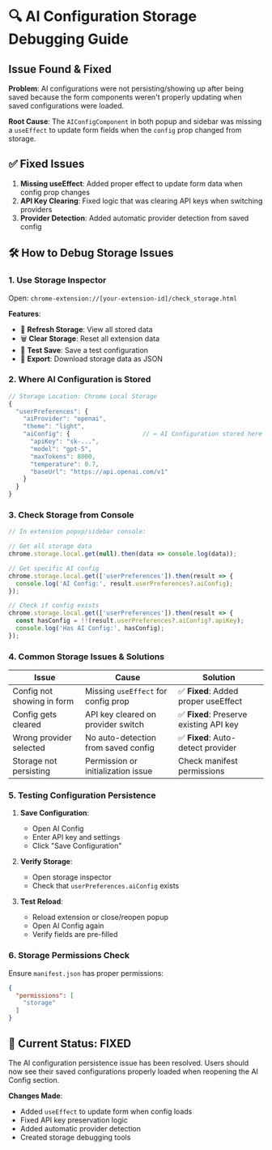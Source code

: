 # 🔍 AI Configuration Storage Debugging Guide

## Issue Found & Fixed

**Problem**: AI configurations were not persisting/showing up after being saved because the form components weren't properly updating when saved configurations were loaded.

**Root Cause**: The `AIConfigComponent` in both popup and sidebar was missing a `useEffect` to update form fields when the `config` prop changed from storage.

## ✅ **Fixed Issues**

1. **Missing useEffect**: Added proper effect to update form data when config prop changes
2. **API Key Clearing**: Fixed logic that was clearing API keys when switching providers
3. **Provider Detection**: Added automatic provider detection from saved config

## 🛠️ **How to Debug Storage Issues**

### 1. **Use Storage Inspector** 
Open: `chrome-extension://[your-extension-id]/check_storage.html`

**Features**:
- 🔄 **Refresh Storage**: View all stored data
- 🗑️ **Clear Storage**: Reset all extension data  
- 💾 **Test Save**: Save a test configuration
- 📁 **Export**: Download storage data as JSON

### 2. **Where AI Configuration is Stored**

```javascript
// Storage Location: Chrome Local Storage
{
  "userPreferences": {
    "aiProvider": "openai",
    "theme": "light", 
    "aiConfig": {                    // ← AI Configuration stored here
      "apiKey": "sk-...",
      "model": "gpt-5",
      "maxTokens": 8000,
      "temperature": 0.7,
      "baseUrl": "https://api.openai.com/v1"
    }
  }
}
```

### 3. **Check Storage from Console**

```javascript
// In extension popup/sidebar console:

// Get all storage data
chrome.storage.local.get(null).then(data => console.log(data));

// Get specific AI config
chrome.storage.local.get(['userPreferences']).then(result => {
  console.log('AI Config:', result.userPreferences?.aiConfig);
});

// Check if config exists
chrome.storage.local.get(['userPreferences']).then(result => {
  const hasConfig = !!(result.userPreferences?.aiConfig?.apiKey);
  console.log('Has AI Config:', hasConfig);
});
```

### 4. **Common Storage Issues & Solutions**

| Issue | Cause | Solution |
|-------|-------|----------|
| Config not showing in form | Missing `useEffect` for config prop | ✅ **Fixed**: Added proper useEffect |
| Config gets cleared | API key cleared on provider switch | ✅ **Fixed**: Preserve existing API key |
| Wrong provider selected | No auto-detection from saved config | ✅ **Fixed**: Auto-detect provider |
| Storage not persisting | Permission or initialization issue | Check manifest permissions |

### 5. **Testing Configuration Persistence**

1. **Save Configuration**: 
   - Open AI Config
   - Enter API key and settings
   - Click "Save Configuration"

2. **Verify Storage**:
   - Open storage inspector
   - Check that `userPreferences.aiConfig` exists

3. **Test Reload**:
   - Reload extension or close/reopen popup
   - Open AI Config again
   - Verify fields are pre-filled

### 6. **Storage Permissions Check**

Ensure `manifest.json` has proper permissions:
```json
{
  "permissions": [
    "storage"
  ]
}
```

## 🎯 **Current Status: FIXED**

The AI configuration persistence issue has been resolved. Users should now see their saved configurations properly loaded when reopening the AI Config section.

**Changes Made**:
- Added `useEffect` to update form when config loads
- Fixed API key preservation logic  
- Added automatic provider detection
- Created storage debugging tools